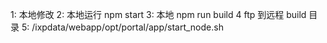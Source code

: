 1: 本地修改
2: 本地运行 npm start
3: 本地 npm run build
4  ftp 到远程 build 目录
5: /ixpdata/webapp/opt/portal/app/start_node.sh